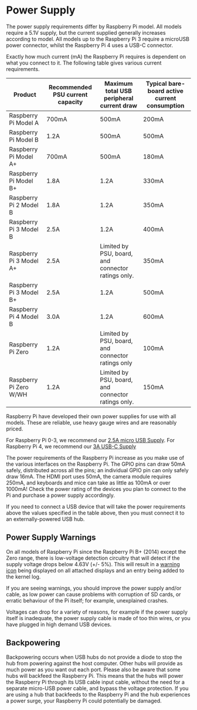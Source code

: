 # Power Supply
The power supply requirements differ by Raspberry Pi model. All models require a 5.1V supply, but the current supplied generally increases according to model. All models up to the Raspberry Pi 3 require a microUSB power connector, whilst the Raspberry Pi 4 uses a USB-C connector.

Exactly how much current (mA) the Raspberry Pi requires is dependent on what you connect to it. The following table gives various current requirements.

| Product| Recommended PSU current capacity  | Maximum total USB peripheral current draw     | Typical bare-board active current consumption |
|--------------------------|-----------------------------------|-----------------------------------------------------|-----------------------------------------------|
| Raspberry Pi Model A     | 700mA                       | 500mA                                               | 200mA                                         |
| Raspberry Pi Model B     | 1.2A                              | 500mA                                               | 500mA                                         |
| Raspberry Pi Model A+    | 700mA                             | 500mA                                               | 180mA                                         |
| Raspberry Pi Model B+    | 1.8A                              | 1.2A                                                | 330mA                                         |
| Raspberry Pi 2 Model B   | 1.8A                              | 1.2A                                                | 350mA                                         |
| Raspberry Pi 3 Model B   | 2.5A                              | 1.2A                                                | 400mA                                         |
| Raspberry Pi 3 Model A+  | 2.5A                              | Limited by PSU, board, and connector ratings only.  | 350mA                                         |
| Raspberry Pi 3 Model B+  | 2.5A                              | 1.2A                                                | 500mA                                         |
| Raspberry Pi 4 Model B   | 3.0A                              | 1.2A                                                | 600mA                                         |
| Raspberry Pi Zero        | 1.2A                              | Limited by PSU, board, and connector ratings only   | 100mA                                         |
| Raspberry Pi Zero W/WH   | 1.2A                              | Limited by PSU, board, and connector ratings only.  | 150mA                                         |


Raspberry Pi have developed their own power supplies for use with all models. These are reliable, use heavy gauge wires and are reasonably priced.

For Raspberry Pi 0-3, we recommend our [2.5A micro USB Supply](https://www.raspberrypi.org/products/raspberry-pi-universal-power-supply/). For Raspberry Pi 4, we recommend our [3A USB-C Supply](https://www.raspberrypi.org/products/type-c-power-supply/)

The power requirements of the Raspberry Pi increase as you make use of the various interfaces on the Raspberry Pi. The GPIO pins can draw 50mA safely, distributed across all the pins; an individual GPIO pin can only safely draw 16mA. The HDMI port uses 50mA, the camera module requires 250mA, and keyboards and mice can take as little as 100mA or over 1000mA! Check the power rating of the devices you plan to connect to the Pi and purchase a power supply accordingly.

If you need to connect a USB device that will take the power requirements above the values specified in the table above, then you must connect it to an externally-powered USB hub.

## Power Supply Warnings

On all models of Raspberry Pi since the Raspberry Pi B+ (2014) except the Zero range, there is low-voltage detection circuitry that will detect if the supply voltage drops below 4.63V (+/- 5%). This will result in a [warning icon](https://www.raspberrypi.org/documentation/configuration/warning-icons.md) being displayed on all attached displays and an entry being added to the kernel log.

If you are seeing warnings, you should improve the power supply and/or cable, as low power can cause problems with corruption of SD cards, or erratic behaviour of the Pi itself; for example, unexplained crashes.

Voltages can drop for a variety of reasons, for example if the power supply itself is inadequate, the power supply cable is made of too thin wires, or you have plugged in high demand USB devices.

## Backpowering

Backpowering occurs when USB hubs do not provide a diode to stop the hub from powering against the host computer. Other hubs will provide as much power as you want out each port. Please also be aware that some hubs will backfeed the Raspberry Pi. This means that the hubs will power the Raspberry Pi through its USB cable input cable, without the need for a separate micro-USB power cable, and bypass the voltage protection. If you are using a hub that backfeeds to the Raspberry Pi and the hub experiences a power surge, your Raspberry Pi could potentially be damaged.
<!--stackedit_data:
eyJoaXN0b3J5IjpbLTE0NDg5MjI4M119
-->